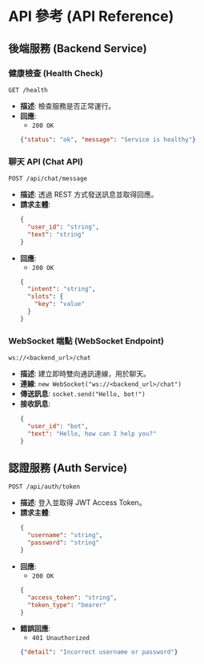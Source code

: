 # API 參考 (API Reference)

## 後端服務 (Backend Service)
### 健康檢查 (Health Check)
`GET /health`
- **描述**: 檢查服務是否正常運行。
- **回應**:
  - `200 OK`
  ```json
  {"status": "ok", "message": "Service is healthy"}
  ```

### 聊天 API (Chat API)
`POST /api/chat/message`
- **描述**: 透過 REST 方式發送訊息並取得回應。
- **請求主體**:
  ```json
  {
    "user_id": "string",
    "text": "string"
  }
  ```
- **回應**:
  - `200 OK`
  ```json
  {
    "intent": "string",
    "slots": {
      "key": "value"
    }
  }
  ```

### WebSocket 端點 (WebSocket Endpoint)
`ws://<backend_url>/chat`
- **描述**: 建立即時雙向通訊連線，用於聊天。
- **連線**: `new WebSocket("ws://<backend_url>/chat")`
- **傳送訊息**: `socket.send("Hello, bot!")`
- **接收訊息**:
  ```json
  {
    "user_id": "bot",
    "text": "Hello, how can I help you?"
  }
  ```

## 認證服務 (Auth Service)
`POST /api/auth/token`
- **描述**: 登入並取得 JWT Access Token。
- **請求主體**:
  ```json
  {
    "username": "string",
    "password": "string"
  }
  ```
- **回應**:
  - `200 OK`
  ```json
  {
    "access_token": "string",
    "token_type": "bearer"
  }
  ```
- **錯誤回應**:
  - `401 Unauthorized`
  ```json
  {"detail": "Incorrect username or password"}
  ```
